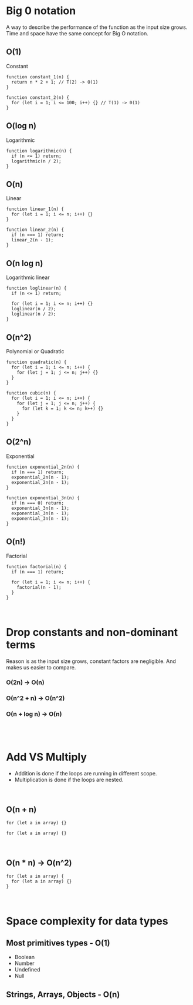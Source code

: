 # Big 0 notation

A way to describe the performance of the function as the input size grows. Time and space have the same concept for Big O notation.

## O(1)

Constant

```
function constant_1(n) {
  return n * 2 + 1; // T(2) -> O(1)
}

function constant_2(n) {
  for (let i = 1; i <= 100; i++) {} // T(1) -> 0(1)
}
```

## O(log n)

Logarithmic

```
function logarithmic(n) {
  if (n <= 1) return;
  logarithmic(n / 2);
}
```

## O(n)

Linear

```
function linear_1(n) {
  for (let i = 1; i <= n; i++) {}
}

function linear_2(n) {
  if (n === 1) return;
  linear_2(n - 1);
}
```

## O(n log n)

Logarithmic linear

```
function loglinear(n) {
  if (n <= 1) return;

  for (let i = 1; i <= n; i++) {}
  loglinear(n / 2);
  loglinear(n / 2);
}
```

## O(n^2)

Polynomial or Quadratic

```
function quadratic(n) {
  for (let i = 1; i <= n; i++) {
    for (let j = 1; j <= n; j++) {}
  }
}

function cubic(n) {
  for (let i = 1; i <= n; i++) {
    for (let j = 1; j <= n; j++) {
      for (let k = 1; k <= n; k++) {}
    }
  }
}
```

## O(2^n)

Exponential

```
function exponential_2n(n) {
  if (n === 1) return;
  exponential_2n(n - 1);
  exponential_2n(n - 1);
}

function exponential_3n(n) {
  if (n === 0) return;
  exponential_3n(n - 1);
  exponential_3n(n - 1);
  exponential_3n(n - 1);
}
```

## O(n!)

Factorial

```
function factorial(n) {
  if (n === 1) return;

  for (let i = 1; i <= n; i++) {
    factorial(n - 1);
  }
}
```

<br>

# Drop constants and non-dominant terms

Reason is as the input size grows, constant factors are negligible. And makes us easier to compare.

### O(2n) -> O(n)

### O(n^2 + n) -> O(n^2)

### O(n + log n) -> O(n)

<br>
<br>

# Add VS Multiply

- Addition is done if the loops are running in different scope.
- Multiplication is done if the loops are nested.

<br>

## O(n + n)

```
for (let a in array) {}

for (let a in array) {}
```

<br>

## O(n \* n) -> O(n^2)

```
for (let a in array) {
  for (let a in array) {}
}
```

<br>

# Space complexity for data types

## Most primitives types - O(1)

- Boolean
- Number
- Undefined
- Null

## Strings, Arrays, Objects - O(n)
